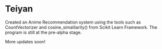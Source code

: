 # Teiyan

Created an Anime Recommendation system using the tools such as CountVectorizer and cosine_simalilarity() from Scikit Learn Framework. The program is still at the pre-alpha stage.

More updates soon!
